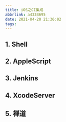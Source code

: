 ```yaml
---
title: iOS之CI集成
abbrlink: a4334695
date: 2021-04-20 21:36:02
tags:
---
```

## 1. Shell

## 2. AppleScript

## 3. Jenkins

## 4. XcodeServer

## 5. 禅道
